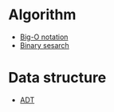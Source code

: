 # Algorithm

- [Big-O notation](/Algorithm/BigONotation/README.md)
- [Binary sesarch](/Algorithm/BinarySearch/README.md)

# Data structure

- [ADT](/DataStructure/ADT/README.md)
